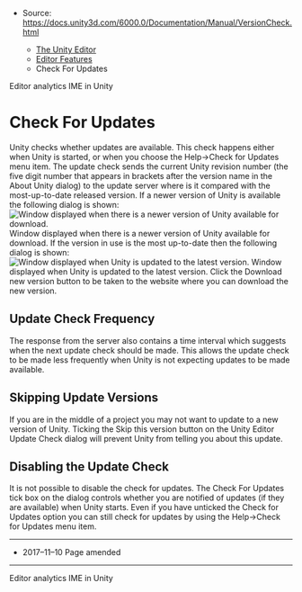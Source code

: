 * Source: https://docs.unity3d.com/6000.0/Documentation/Manual/VersionCheck.html

  * [The Unity Editor](https://docs.unity3d.com/6000.0/Documentation/Manual/unity-editor.html)
  * [Editor Features](https://docs.unity3d.com/6000.0/Documentation/Manual/EditorFeatures.html)
  * Check For Updates


[](https://docs.unity3d.com/6000.0/Documentation/Manual/EditorAnalytics.html)
Editor analytics
[](https://docs.unity3d.com/6000.0/Documentation/Manual/IMEInput.html)
IME in Unity
# Check For Updates
Unity checks whether updates are available. This check happens either when Unity is started, or when you choose the Help->Check for Updates menu item. The update check sends the current Unity revision number (the five digit number that appears in brackets after the version name in the About Unity dialog) to the update server where is it compared with the most-up-to-date released version. If a newer version of Unity is available the following dialog is shown:
![Window displayed when there is a newer version of Unity available for download.](https://docs.unity3d.com/6000.0/Documentation/uploads/Main/updatecheck2.jpg) Window displayed when there is a newer version of Unity available for download.
If the version in use is the most up-to-date then the following dialog is shown:
![Window displayed when Unity is updated to the latest version.](https://docs.unity3d.com/6000.0/Documentation/uploads/Main/updatecheck1.jpg) Window displayed when Unity is updated to the latest version.
Click the Download new version button to be taken to the website where you can download the new version.
## Update Check Frequency
The response from the server also contains a time interval which suggests when the next update check should be made. This allows the update check to be made less frequently when Unity is not expecting updates to be made available.
## Skipping Update Versions
If you are in the middle of a project you may not want to update to a new version of Unity. Ticking the Skip this version button on the Unity Editor Update Check dialog will prevent Unity from telling you about this update.
## Disabling the Update Check
It is not possible to disable the check for updates. The Check For Updates tick box on the dialog controls whether you are notified of updates (if they are available) when Unity starts. Even if you have unticked the Check for Updates option you can still check for updates by using the Help->Check for Updates menu item.
* * *
  * 2017–11–10 Page amended 


* * *
[](https://docs.unity3d.com/6000.0/Documentation/Manual/EditorAnalytics.html)
Editor analytics
[](https://docs.unity3d.com/6000.0/Documentation/Manual/IMEInput.html)
IME in Unity

